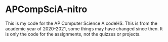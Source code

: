 # APCompSciA-nitro
This is my code for the AP Computer Science A codeHS.
This is from the academic year of 2020-2021, some things may have changed since then.
It is only the code for the assignments, not the quizzes or projects.
